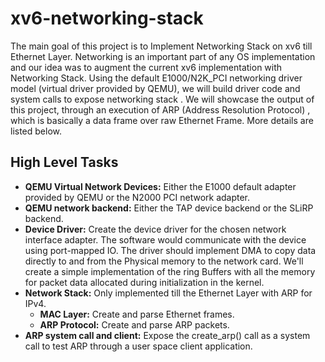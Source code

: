 # xv6-networking-stack
The main goal of this project is to Implement Networking Stack on xv6 till Ethernet Layer.
Networking is an important part of any OS implementation and our idea was to augment the current xv6 implementation with Networking Stack. Using the default E1000/N2K_PCI networking driver model (virtual driver provided by QEMU), we will build driver code and system calls to expose networking stack . We will showcase the output of this project, through an execution of ARP (Address Resolution Protocol) , which is basically a data frame over raw Ethernet Frame. More details are listed below. 

## High Level Tasks
- **QEMU Virtual Network Devices:** Either the E1000 default adapter provided by QEMU or the N2000 PCI network adapter.
- **QEMU network backend:** Either the TAP device backend or the SLiRP backend.
- **Device Driver:** Create the device driver for the chosen network interface adapter. The software would communicate with the device using port-mapped IO. The driver should implement DMA to copy data directly to and from the Physical memory to the network card. We'll create a simple implementation of the ring Buffers with all the memory for packet data allocated during initialization in the kernel.
- **Network Stack:** Only implemented till the Ethernet Layer with ARP for IPv4.
	- **MAC Layer:** Create and parse Ethernet frames.
	- **ARP Protocol:** Create and parse ARP packets.
- **ARP system call and client:** Expose the create_arp() call as a system call to test ARP through a user space client application.
